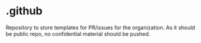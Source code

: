 
# .github
Repository to store templates for PR/issues for the organization. As it should be public repo, no confidential material should be pushed.
